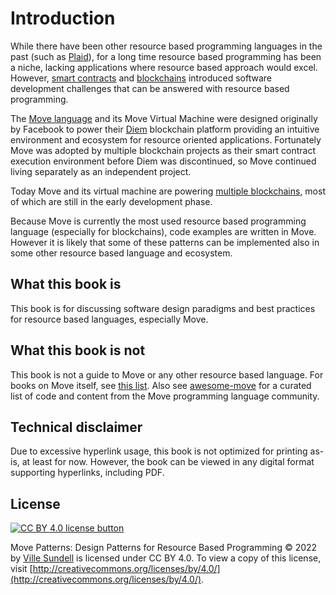 # Introduction

While there have been other resource based programming languages in the past (such as [Plaid](http://www.cs.cmu.edu/~aldrich/plaid/)), for a long time resource based programming has been a niche, lacking applications where resource based approach would excel. However, [smart contracts](https://en.wikipedia.org/wiki/Smart_contract) and [blockchains](https://en.wikipedia.org/wiki/Blockchain) introduced software development challenges that can be answered with resource based programming.

The [Move language](https://github.com/move-language/move/) and its Move Virtual Machine were designed originally by Facebook to power their [Diem](https://en.wikipedia.org/wiki/Diem_(digital_currency)) blockchain platform providing an intuitive environment and ecosystem for resource oriented applications. Fortunately Move was adopted by multiple blockchain projects as their smart contract execution environment before Diem was discontinued, so Move continued living separately as an independent project.

Today Move and its virtual machine are powering [multiple blockchains](https://github.com/MystenLabs/awesome-move#move-powered-blockchains), most of which are still in the early development phase.

Because Move is currently the most used resource based programming language (especially for blockchains), code examples are written in Move. However it is likely that some of these patterns can be implemented also in some other resource based language and ecosystem.

## What this book is

This book is for discussing software design paradigms and best practices for resource based languages, especially Move.

## What this book is not

This book is not a guide to Move or any other resource based language. For books on Move itself, see [this list](https://github.com/MystenLabs/awesome-move#books). Also see [awesome-move](https://github.com/MystenLabs/awesome-move) for a curated list of code and content from the Move programming language community.

## Technical disclaimer

Due to excessive hyperlink usage, this book is not optimized for printing as-is, at least for now. However, the book can be viewed in any digital format supporting hyperlinks, including PDF.

## License

[![CC BY 4.0 license button][cc-by-png]][cc-by]

Move Patterns: Design Patterns for Resource Based Programming © 2022 by [Ville Sundell](https://github.com/villesundell) is licensed under CC BY 4.0. To view a copy of this license, visit [http://creativecommons.org/licenses/by/4.0/](http://creativecommons.org/licenses/by/4.0/).

[cc-by-png]: https://mirrors.creativecommons.org/presskit/buttons/88x31/svg/by.svg "CC BY 4.0 license button"
[cc-by]: https://creativecommons.org/licenses/by/4.0/ "Creative Commons Attribution 4.0 International License"